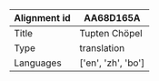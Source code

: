 |Alignment id | AA68D165A
| --- | --- 
|Title | Tupten Chöpel 
|Type | translation
|Languages | ['en', 'zh', 'bo']